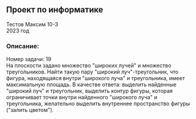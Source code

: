 ## Проект по информатике ##
Тестов Максим 10-3 \
2023 год

### Описание: ###
Номер задачи: 19 \
На плоскости задано множество "широких лучей" и множество треугольников. Найти такую пару "широкий луч"-треугольник, что фигура, находящаяся внутри "широкого луча" и треугольника, имеет максимальную площадь. В качестве ответа: выделить найденные "широкий луч" и треугольник, выделить контур фигуры, которая ограничивает точки внутри найденного "широкого луча" и треугольника, желательно выделить внутреннее пространство фигуры ("залить цветом").